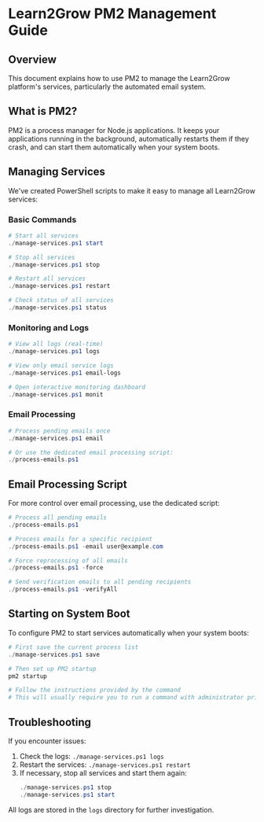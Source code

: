 # Learn2Grow PM2 Management Guide

## Overview

This document explains how to use PM2 to manage the Learn2Grow platform's services, particularly the automated email system.

## What is PM2?

PM2 is a process manager for Node.js applications. It keeps your applications running in the background, automatically restarts them if they crash, and can start them automatically when your system boots.

## Managing Services

We've created PowerShell scripts to make it easy to manage all Learn2Grow services:

### Basic Commands

```powershell
# Start all services
./manage-services.ps1 start

# Stop all services
./manage-services.ps1 stop

# Restart all services
./manage-services.ps1 restart

# Check status of all services
./manage-services.ps1 status
```

### Monitoring and Logs

```powershell
# View all logs (real-time)
./manage-services.ps1 logs

# View only email service logs
./manage-services.ps1 email-logs

# Open interactive monitoring dashboard
./manage-services.ps1 monit
```

### Email Processing

```powershell
# Process pending emails once
./manage-services.ps1 email

# Or use the dedicated email processing script:
./process-emails.ps1
```

## Email Processing Script

For more control over email processing, use the dedicated script:

```powershell
# Process all pending emails
./process-emails.ps1

# Process emails for a specific recipient
./process-emails.ps1 -email user@example.com

# Force reprocessing of all emails
./process-emails.ps1 -force

# Send verification emails to all pending recipients
./process-emails.ps1 -verifyAll
```

## Starting on System Boot

To configure PM2 to start services automatically when your system boots:

```powershell
# First save the current process list
./manage-services.ps1 save

# Then set up PM2 startup
pm2 startup

# Follow the instructions provided by the command
# This will usually require you to run a command with administrator privileges
```

## Troubleshooting

If you encounter issues:

1. Check the logs: `./manage-services.ps1 logs`
2. Restart the services: `./manage-services.ps1 restart`
3. If necessary, stop all services and start them again:
   ```powershell
   ./manage-services.ps1 stop
   ./manage-services.ps1 start
   ```

All logs are stored in the `logs` directory for further investigation.
